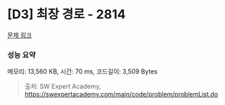 # [D3] 최장 경로 - 2814 

[문제 링크](https://swexpertacademy.com/main/code/problem/problemDetail.do?contestProbId=AV7GOPPaAeMDFAXB) 

### 성능 요약

메모리: 13,560 KB, 시간: 70 ms, 코드길이: 3,509 Bytes



> 출처: SW Expert Academy, https://swexpertacademy.com/main/code/problem/problemList.do